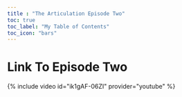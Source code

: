 ```yaml
---
title : "The Articulation Episode Two"
toc: true
toc_label: "My Table of Contents"
toc_icon: "bars"
---
```



# Link To Episode Two
{% include video id="ik1gAF-06ZI" provider="youtube" %}